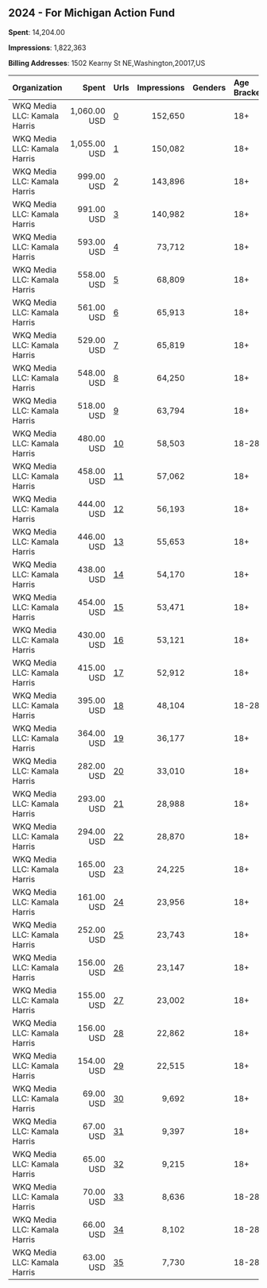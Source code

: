 ## 2024 - For Michigan Action Fund 
**Spent**: 14,204.00

**Impressions**: 1,822,363

**Billing Addresses**: 1502 Kearny St NE,Washington,20017,US

|Organization|Spent|Urls|Impressions|Genders|Age Brackets|Country Codes|
|:---|---:|:---|---:|:---|:---|:---|
|WKQ Media LLC: Kamala Harris|1,060.00 USD|[0](https://www.snap.com/political-ads/asset/2910e894da8ac684c59222c5c5c5901dbad51572e462aaf27819102b5042e888?mediaType=mp4)|152,650||18+|united states|
|WKQ Media LLC: Kamala Harris|1,055.00 USD|[1](https://www.snap.com/political-ads/asset/2910e894da8ac684c59222c5c5c5901dbad51572e462aaf27819102b5042e888?mediaType=mp4)|150,082||18+|united states|
|WKQ Media LLC: Kamala Harris|999.00 USD|[2](https://www.snap.com/political-ads/asset/64ebfedf18a36567aaff19c0d2b34215092d6217d8aa23e6b7513333b9174e66?mediaType=mp4)|143,896||18+|united states|
|WKQ Media LLC: Kamala Harris|991.00 USD|[3](https://www.snap.com/political-ads/asset/64ebfedf18a36567aaff19c0d2b34215092d6217d8aa23e6b7513333b9174e66?mediaType=mp4)|140,982||18+|united states|
|WKQ Media LLC: Kamala Harris|593.00 USD|[4](https://www.snap.com/political-ads/asset/902958dc6f4523af7d1fc742d7450f80888d749b884e2c2e82f3709698de8592?mediaType=mp4)|73,712||18+|united states|
|WKQ Media LLC: Kamala Harris|558.00 USD|[5](https://www.snap.com/political-ads/asset/64ebfedf18a36567aaff19c0d2b34215092d6217d8aa23e6b7513333b9174e66?mediaType=mp4)|68,809||18+|united states|
|WKQ Media LLC: Kamala Harris|561.00 USD|[6](https://www.snap.com/political-ads/asset/64ebfedf18a36567aaff19c0d2b34215092d6217d8aa23e6b7513333b9174e66?mediaType=mp4)|65,913||18+|united states|
|WKQ Media LLC: Kamala Harris|529.00 USD|[7](https://www.snap.com/political-ads/asset/64ebfedf18a36567aaff19c0d2b34215092d6217d8aa23e6b7513333b9174e66?mediaType=mp4)|65,819||18+|united states|
|WKQ Media LLC: Kamala Harris|548.00 USD|[8](https://www.snap.com/political-ads/asset/902958dc6f4523af7d1fc742d7450f80888d749b884e2c2e82f3709698de8592?mediaType=mp4)|64,250||18+|united states|
|WKQ Media LLC: Kamala Harris|518.00 USD|[9](https://www.snap.com/political-ads/asset/902958dc6f4523af7d1fc742d7450f80888d749b884e2c2e82f3709698de8592?mediaType=mp4)|63,794||18+|united states|
|WKQ Media LLC: Kamala Harris|480.00 USD|[10](https://www.snap.com/political-ads/asset/2910e894da8ac684c59222c5c5c5901dbad51572e462aaf27819102b5042e888?mediaType=mp4)|58,503||18-28|united states|
|WKQ Media LLC: Kamala Harris|458.00 USD|[11](https://www.snap.com/political-ads/asset/2910e894da8ac684c59222c5c5c5901dbad51572e462aaf27819102b5042e888?mediaType=mp4)|57,062||18+|united states|
|WKQ Media LLC: Kamala Harris|444.00 USD|[12](https://www.snap.com/political-ads/asset/2910e894da8ac684c59222c5c5c5901dbad51572e462aaf27819102b5042e888?mediaType=mp4)|56,193||18+|united states|
|WKQ Media LLC: Kamala Harris|446.00 USD|[13](https://www.snap.com/political-ads/asset/4b1ed685f6e53cbd1e837405b6f2469970e1bf57b515e259426022d0ecabcede?mediaType=mp4)|55,653||18+|united states|
|WKQ Media LLC: Kamala Harris|438.00 USD|[14](https://www.snap.com/political-ads/asset/2910e894da8ac684c59222c5c5c5901dbad51572e462aaf27819102b5042e888?mediaType=mp4)|54,170||18+|united states|
|WKQ Media LLC: Kamala Harris|454.00 USD|[15](https://www.snap.com/political-ads/asset/4b1ed685f6e53cbd1e837405b6f2469970e1bf57b515e259426022d0ecabcede?mediaType=mp4)|53,471||18+|united states|
|WKQ Media LLC: Kamala Harris|430.00 USD|[16](https://www.snap.com/political-ads/asset/4b1ed685f6e53cbd1e837405b6f2469970e1bf57b515e259426022d0ecabcede?mediaType=mp4)|53,121||18+|united states|
|WKQ Media LLC: Kamala Harris|415.00 USD|[17](https://www.snap.com/political-ads/asset/64ebfedf18a36567aaff19c0d2b34215092d6217d8aa23e6b7513333b9174e66?mediaType=mp4)|52,912||18+|united states|
|WKQ Media LLC: Kamala Harris|395.00 USD|[18](https://www.snap.com/political-ads/asset/64ebfedf18a36567aaff19c0d2b34215092d6217d8aa23e6b7513333b9174e66?mediaType=mp4)|48,104||18-28|united states|
|WKQ Media LLC: Kamala Harris|364.00 USD|[19](https://www.snap.com/political-ads/asset/902958dc6f4523af7d1fc742d7450f80888d749b884e2c2e82f3709698de8592?mediaType=mp4)|36,177||18+|united states|
|WKQ Media LLC: Kamala Harris|282.00 USD|[20](https://www.snap.com/political-ads/asset/2910e894da8ac684c59222c5c5c5901dbad51572e462aaf27819102b5042e888?mediaType=mp4)|33,010||18+|united states|
|WKQ Media LLC: Kamala Harris|293.00 USD|[21](https://www.snap.com/political-ads/asset/64ebfedf18a36567aaff19c0d2b34215092d6217d8aa23e6b7513333b9174e66?mediaType=mp4)|28,988||18+|united states|
|WKQ Media LLC: Kamala Harris|294.00 USD|[22](https://www.snap.com/political-ads/asset/4b1ed685f6e53cbd1e837405b6f2469970e1bf57b515e259426022d0ecabcede?mediaType=mp4)|28,870||18+|united states|
|WKQ Media LLC: Kamala Harris|165.00 USD|[23](https://www.snap.com/political-ads/asset/7f03797c8c682b1ed7c054d13d11860e345918fb4483d90077b7cb7c338929cc?mediaType=mp4)|24,225||18+|united states|
|WKQ Media LLC: Kamala Harris|161.00 USD|[24](https://www.snap.com/political-ads/asset/f254037d7c01a5d780e5901099f5f67adba2aa60c4422973b719a5a3da00911c?mediaType=mp4)|23,956||18+|united states|
|WKQ Media LLC: Kamala Harris|252.00 USD|[25](https://www.snap.com/political-ads/asset/2910e894da8ac684c59222c5c5c5901dbad51572e462aaf27819102b5042e888?mediaType=mp4)|23,743||18+|united states|
|WKQ Media LLC: Kamala Harris|156.00 USD|[26](https://www.snap.com/political-ads/asset/1bcc4ff55eff70ecc46d568e2018f625e422c6780f73585252ac7649ff45958e?mediaType=mp4)|23,147||18+|united states|
|WKQ Media LLC: Kamala Harris|155.00 USD|[27](https://www.snap.com/political-ads/asset/7f03797c8c682b1ed7c054d13d11860e345918fb4483d90077b7cb7c338929cc?mediaType=mp4)|23,002||18+|united states|
|WKQ Media LLC: Kamala Harris|156.00 USD|[28](https://www.snap.com/political-ads/asset/1bcc4ff55eff70ecc46d568e2018f625e422c6780f73585252ac7649ff45958e?mediaType=mp4)|22,862||18+|united states|
|WKQ Media LLC: Kamala Harris|154.00 USD|[29](https://www.snap.com/political-ads/asset/f254037d7c01a5d780e5901099f5f67adba2aa60c4422973b719a5a3da00911c?mediaType=mp4)|22,515||18+|united states|
|WKQ Media LLC: Kamala Harris|69.00 USD|[30](https://www.snap.com/political-ads/asset/1bcc4ff55eff70ecc46d568e2018f625e422c6780f73585252ac7649ff45958e?mediaType=mp4)|9,692||18+|united states|
|WKQ Media LLC: Kamala Harris|67.00 USD|[31](https://www.snap.com/political-ads/asset/7f03797c8c682b1ed7c054d13d11860e345918fb4483d90077b7cb7c338929cc?mediaType=mp4)|9,397||18+|united states|
|WKQ Media LLC: Kamala Harris|65.00 USD|[32](https://www.snap.com/political-ads/asset/f254037d7c01a5d780e5901099f5f67adba2aa60c4422973b719a5a3da00911c?mediaType=mp4)|9,215||18+|united states|
|WKQ Media LLC: Kamala Harris|70.00 USD|[33](https://www.snap.com/political-ads/asset/f254037d7c01a5d780e5901099f5f67adba2aa60c4422973b719a5a3da00911c?mediaType=mp4)|8,636||18-28|united states|
|WKQ Media LLC: Kamala Harris|66.00 USD|[34](https://www.snap.com/political-ads/asset/7f03797c8c682b1ed7c054d13d11860e345918fb4483d90077b7cb7c338929cc?mediaType=mp4)|8,102||18-28|united states|
|WKQ Media LLC: Kamala Harris|63.00 USD|[35](https://www.snap.com/political-ads/asset/1bcc4ff55eff70ecc46d568e2018f625e422c6780f73585252ac7649ff45958e?mediaType=mp4)|7,730||18-28|united states|
